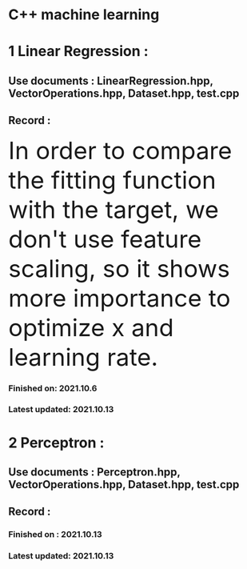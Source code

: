 # C++ machine learning <br/>
# 1 Linear Regression : <br/>
## Use documents : LinearRegression.hpp, VectorOperations.hpp, Dataset.hpp, test.cpp <br/>
## Record : 
<font size="10">In order to compare the fitting function with the target, we don't use feature scaling, so it shows more importance to optimize x and learning rate.</font><br/>
### Finished on: 2021.10.6 <br/>
### Latest updated: 2021.10.13 <br/>

# 2 Perceptron : <br/>
## Use documents : Perceptron.hpp, VectorOperations.hpp, Dataset.hpp, test.cpp <br/>
## Record : <br/>
### Finished on : 2021.10.13 <br/>
### Latest updated: 2021.10.13 <br/>
